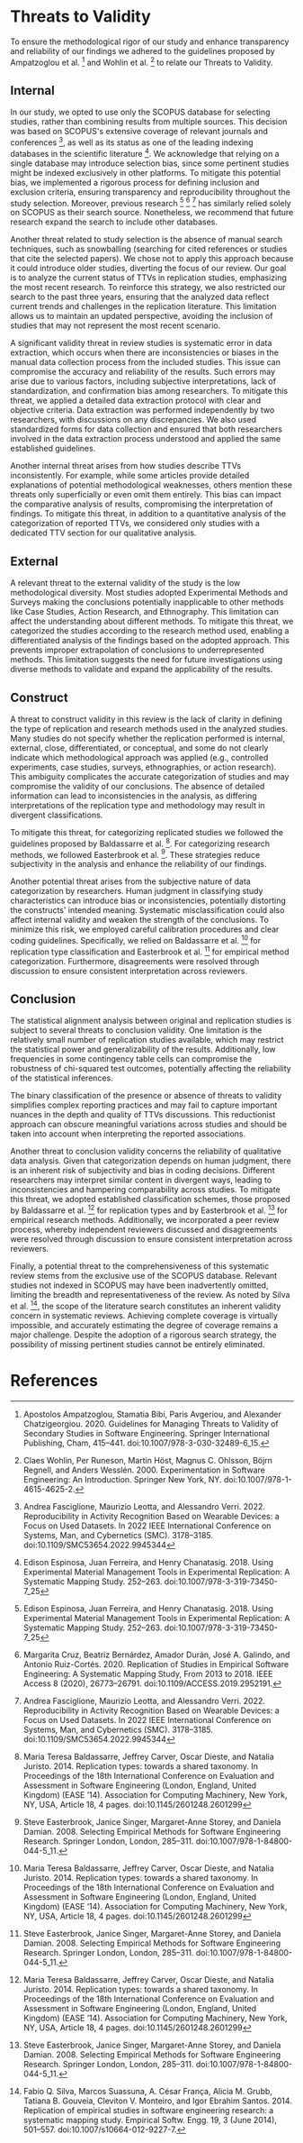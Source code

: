 # Threats to Validity

To ensure the methodological rigor of our study and enhance transparency and reliability of our findings we adhered to the guidelines proposed by Ampatzoglou et al. [^1] and Wohlin et al. [^2] to relate our Threats to Validity.

## Internal

In our study, we opted to use only the SCOPUS database for selecting studies, rather than combining results from multiple sources. This decision was based on SCOPUS's extensive coverage of relevant journals and conferences [^5], as well as its status as one of the leading indexing databases in the scientific literature [^3]. We acknowledge that relying on a single database may introduce selection bias, since some pertinent studies might be indexed exclusively in other platforms. To mitigate this potential bias, we implemented a rigorous process for defining inclusion and exclusion criteria, ensuring transparency and reproducibility throughout the study selection. Moreover, previous research [^3] [^4] [^5] has similarly relied solely on SCOPUS as their search source. Nonetheless, we recommend that future research expand the search to include other databases.

Another threat related to study selection is the absence of manual search techniques, such as snowballing (searching for cited references or studies that cite the selected papers). We chose not to apply this approach because it could introduce older studies, diverting the focus of our review. Our goal is to analyze the current status of TTVs in replication studies, emphasizing the most recent research. To reinforce this strategy, we also restricted our search to the past three years, ensuring that the analyzed data reflect current trends and challenges in the replication literature. This limitation allows us to maintain an updated perspective, avoiding the inclusion of studies that may not represent the most recent scenario.

A significant validity threat in review studies is systematic error in data extraction, which occurs when there are inconsistencies or biases in the manual data collection process from the included studies. This issue can compromise the accuracy and reliability of the results. Such errors may arise due to various factors, including subjective interpretations, lack of standardization, and confirmation bias among researchers. To mitigate this threat, we applied a detailed data extraction protocol with clear and objective criteria. Data extraction was performed independently by two researchers, with discussions on any discrepancies. We also used standardized forms for data collection and ensured that both researchers involved in the data extraction process understood and applied the same established guidelines.

Another internal threat arises from how studies describe TTVs inconsistently. For example, while some articles provide detailed explanations of potential methodological weaknesses, others mention these threats only superficially or even omit them entirely. This bias can impact the comparative analysis of results, compromising the interpretation of findings. To mitigate this threat, in addition to a quantitative analysis of the categorization of reported TTVs, we considered only studies with a dedicated TTV section for our qualitative analysis.


## External

A relevant threat to the external validity of the study is the low methodological diversity. Most studies adopted Experimental Methods and Surveys making the conclusions potentially inapplicable to other methods like Case Studies, Action Research, and Ethnography. This limitation can affect the understanding about different methods. To mitigate this threat, we categorized the studies according to the research method used, enabling a differentiated analysis of the findings based on the adopted approach. This prevents improper extrapolation of conclusions to underrepresented methods. This limitation suggests the need for future investigations using diverse methods to validate and expand the applicability of the results.


## Construct

A threat to construct validity in this review is the lack of clarity in defining the type of replication and research methods used in the analyzed studies. Many studies do not specify whether the replication performed is internal, external, close, differentiated, or conceptual, and some do not clearly indicate which methodological approach was applied (e.g., controlled experiments, case studies, surveys, ethnographies, or action research). This ambiguity complicates the accurate categorization of studies and may compromise the validity of our conclusions. The absence of detailed information can lead to inconsistencies in the analysis, as differing interpretations of the replication type and methodology may result in divergent classifications.

To mitigate this threat, for categorizing replicated studies we followed the guidelines proposed by Baldassarre et al. [^7]. For categorizing research methods, we followed Easterbrook et al. [^8]. These strategies reduce subjectivity in the analysis and enhance the reliability of our findings.

Another potential threat arises from the subjective nature of data categorization by researchers. Human judgment in classifying study characteristics can introduce bias or inconsistencies, potentially distorting the constructs' intended meaning. Systematic misclassification could also affect internal validity and weaken the strength of the conclusions. To minimize this risk, we employed careful calibration procedures and clear coding guidelines. Specifically, we relied on Baldassarre et al. [^7] for replication type classification and Easterbrook et al. [^8] for empirical method categorization. Furthermore, disagreements were resolved through discussion to ensure consistent interpretation across reviewers.



## Conclusion

The statistical alignment analysis between original and replication studies is subject to several threats to conclusion validity. One limitation is the relatively small number of replication studies available, which may restrict the statistical power and generalizability of the results. Additionally, low frequencies in some contingency table cells can compromise the robustness of chi-squared test outcomes, potentially affecting the reliability of the statistical inferences.

The binary classification of the presence or absence of threats to validity simplifies complex reporting practices and may fail to capture important nuances in the depth and quality of TTVs discussions. This reductionist approach can obscure meaningful variations across studies and should be taken into account when interpreting the reported associations.

Another threat to conclusion validity concerns the reliability of qualitative data analysis. Given that categorization depends on human judgment, there is an inherent risk of subjectivity and bias in coding decisions. Different researchers may interpret similar content in divergent ways, leading to inconsistencies and hampering comparability across studies. To mitigate this threat, we adopted established classification schemes, those proposed by Baldassarre et al. [^7] for replication types and by Easterbrook et al. [^8] for empirical research methods. Additionally, we incorporated a peer review process, whereby independent reviewers discussed and disagreements were resolved through discussion to ensure consistent interpretation across reviewers.

Finally, a potential threat to the comprehensiveness of this systematic review stems from the exclusive use of the SCOPUS database. Relevant studies not indexed in SCOPUS may have been inadvertently omitted, limiting the breadth and representativeness of the review. As noted by Silva et al. [^9], the scope of the literature search constitutes an inherent validity concern in systematic reviews. Achieving complete coverage is virtually impossible, and accurately estimating the degree of coverage remains a major challenge. Despite the adoption of a rigorous search strategy, the possibility of missing pertinent studies cannot be entirely eliminated.


# References

[^1]: Apostolos Ampatzoglou, Stamatia Bibi, Paris Avgeriou, and Alexander Chatzigeorgiou. 2020. Guidelines for Managing Threats to Validity of Secondary Studies in Software Engineering. Springer International Publishing, Cham, 415–441. doi:10.1007/978-3-030-32489-6_15.

[^2]: Claes Wohlin, Per Runeson, Martin Höst, Magnus C. Ohlsson, Böjrn Regnell, and Anders Wesslén. 2000. Experimentation in Software Engineering: An Introduction. Springer New York, NY. doi:10.1007/978-1-4615-4625-2.

[^3]: Edison Espinosa, Juan Ferreira, and Henry Chanatasig. 2018. Using Experimental Material Management Tools in Experimental Replication: A Systematic Mapping Study. 252–263. doi:10.1007/978-3-319-73450-7_25

[^4]: Margarita Cruz, Beatriz Bernárdez, Amador Durán, José A. Galindo, and Antonio Ruiz-Cortés. 2020. Replication of Studies in Empirical Software Engineering: A Systematic Mapping Study, From 2013 to 2018. IEEE Access 8 (2020), 26773–26791. doi:10.1109/ACCESS.2019.2952191.

[^5]: Andrea Fasciglione, Maurizio Leotta, and Alessandro Verri. 2022. Reproducibility in Activity Recognition Based on Wearable Devices: a Focus on Used Datasets. In 2022 IEEE International Conference on Systems, Man, and Cybernetics (SMC). 3178–3185. doi:10.1109/SMC53654.2022.9945344

[^6]: Organisation for Economic Co-operation and Development. 2015. Frascati Manual 2015: Guidelines for Collecting and Reporting Data on Research and Experimental Development. OECD. https://books.google.com.br/books?id=0jPojgEACAAJ

[^7]: Maria Teresa Baldassarre, Jeffrey Carver, Oscar Dieste, and Natalia Juristo. 2014. Replication types: towards a shared taxonomy. In Proceedings of the 18th International Conference on Evaluation and Assessment in Software Engineering (London, England, United Kingdom) (EASE ’14). Association for Computing Machinery, New York, NY, USA, Article 18, 4 pages. doi:10.1145/2601248.2601299

[^8]: Steve Easterbrook, Janice Singer, Margaret-Anne Storey, and Daniela Damian. 2008. Selecting Empirical Methods for Software Engineering Research. Springer London, London, 285–311. doi:10.1007/978-1-84800-044-5_11.

[^9]: Fabio Q. Silva, Marcos Suassuna, A. César França, Alicia M. Grubb, Tatiana B. Gouveia, Cleviton V. Monteiro, and Igor Ebrahim Santos. 2014. Replication of empirical studies in software engineering research: a systematic mapping study. Empirical Softw. Engg. 19, 3 (June 2014), 501–557. doi:10.1007/s10664-012-9227-7.